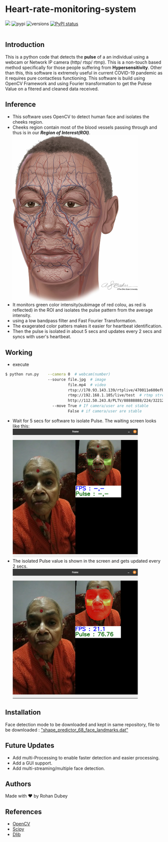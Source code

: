 # Heart-rate-monitoring-system
[![](https://img.shields.io/badge/License-MIT-GREEN.svg)](https://github.com/rohandubey/Pulse-rate-monitoring-system/blob/master/LICENSE)
![pypi](https://img.shields.io/pypi/v/pybadges.svg)
![versions](https://img.shields.io/pypi/pyversions/pybadges.svg)
[![PyPI status](https://img.shields.io/pypi/status/trains-jupyter-plugin.svg)](https://pypi.python.org/pypi/trains-jupyter-plugin/) 
<br><br>
## Introduction
This is a python code that detects the **pulse** of a an individual using a webcam or Network IP camera (http/ rtsp/ rtmp). This is a non-touch based method specifically for those people suffering from **Hypersensitivity**. Other than this, this software is extremely useful in current COVID-19 pandemic as it requires pure contactless functioning. 
This software is build using OpenCV Framework and using Fourier transformation to get the Pulese Value on a fitered and cleaned data received.
## Inference
- This software uses OpenCV to detect human face and isolates the cheeks region. 
- Cheeks region contain most of the blood vessels passing through and thus is in our ***Region of Interest(ROI)***.<br>
<img src="source/F1.jpg" width="400"> <br>
- It monitors green color intensity(subimage of red colou, as red is reflected) in the ROI and isolates the pulse pattern from the average intensity.
- using a low bandpass filter and Fast Fourier Transformation.
- The exagerated color patters makes it easier for heartbeat identification.
- Then the pulse is isolated in about 5 secs and updates every 2 secs and syncs with user's heartbeat.
## Working
- execute 
```bash
$ python run.py    --camera 0  # webcam(number)
                   --source file.jpg  # image 
                            file.mp4  # video
                            rtsp://170.93.143.139/rtplive/470011e600ef003a004ee33696235daa  # rtsp stream
                            rtmp://192.168.1.105/live/test  # rtmp stream
                            http://112.50.243.8/PLTV/88888888/224/3221225900/1.m3u8  # http stream
                     --move True # If camera/user are not stable
                            False # if camera/user are stable
```
- Wait for 5 secs for software to isolate Pulse. The waiting screen looks like this:<br>
<img src="source/try.png" width="400"> <br>
- The isolated Pulse value is shown in the screen and gets updated every 2 secs.<br>
<img src="source/value.png" width="400"> <br>
## Installation
Face detection mode to be downloaded and kept in same repository, file to be downloaded : ["shape_predictor_68_face_landmarks.dat"](https://github.com/italojs/facial-landmarks-recognition/blob/master/shape_predictor_68_face_landmarks.dat)
## Future Updates
- Add multi-Processing to enable faster detection and easier processing.
- Add a GUI support.
- Add multi-streaming/multiple face detection.
## Authors
Made with ❤️ by Rohan Dubey
## References
- [OpenCV](https://github.com/opencv/opencv)
- [Scipy](https://github.com/scipy/scipy)
- [Dlib](https://github.com/davisking/dlib)
